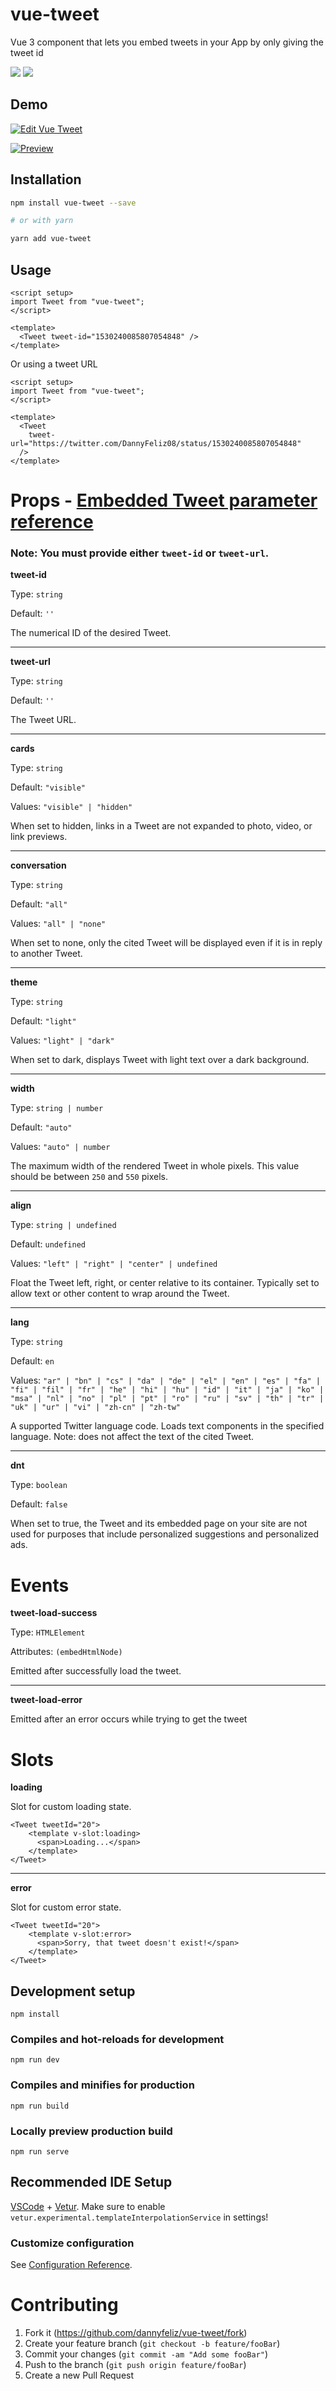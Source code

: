 # vue-tweet

Vue 3 component that lets you embed tweets in your App by only giving the tweet id

[<img src="https://img.shields.io/npm/dt/vue-tweet.svg">](https://www.npmjs.com/package/vue-tweet)
[<img src="https://img.shields.io/npm/v/vue-tweet.svg">](https://www.npmjs.com/package/vue-tweet)

## Demo

[![Edit Vue Tweet](https://codesandbox.io/static/img/play-codesandbox.svg)](https://codesandbox.io/p/devbox/vue-tweet-vyv4jx?embed=1&file=%2Fsrc%2FApp.vue)

[![Preview](https://user-images.githubusercontent.com/5460365/171073819-e6e97952-a851-48cd-80f8-d72489efd57b.png)](https://codesandbox.io/p/devbox/vue-tweet-vyv4jx?embed=1&file=%2Fsrc%2FApp.vue)

## Installation

```bash
npm install vue-tweet --save

# or with yarn

yarn add vue-tweet
```

## Usage

```vue
<script setup>
import Tweet from "vue-tweet";
</script>

<template>
  <Tweet tweet-id="1530240085807054848" />
</template>
```

Or using a tweet URL

```vue
<script setup>
import Tweet from "vue-tweet";
</script>

<template>
  <Tweet
    tweet-url="https://twitter.com/DannyFeliz08/status/1530240085807054848"
  />
</template>
```

# Props - [Embedded Tweet parameter reference](https://developer.twitter.com/en/docs/twitter-for-websites/embedded-tweets/guides/embedded-tweet-parameter-reference)

### Note: You must provide either `tweet-id` or `tweet-url`.

**tweet-id**

Type: `string`

Default: `''`

The numerical ID of the desired Tweet.

<hr />

**tweet-url**

Type: `string`

Default: `''`

The Tweet URL.

<hr />

**cards**

Type: `string`

Default: `"visible"`

Values: `"visible" | "hidden"`

When set to hidden, links in a Tweet are not expanded to photo, video, or link previews.

<hr />

**conversation**

Type: `string`

Default: `"all"`

Values: `"all" | "none"`

When set to none, only the cited Tweet will be displayed even if it is in reply to another Tweet.

<hr />

**theme**

Type: `string`

Default: `"light"`

Values: `"light" | "dark"`

When set to dark, displays Tweet with light text over a dark background.

<hr />

**width**

Type: `string | number`

Default: `"auto"`

Values: `"auto" | number`

The maximum width of the rendered Tweet in whole pixels. This value should be between `250` and `550` pixels.

<hr />

**align**

Type: `string | undefined`

Default: `undefined`

Values: `"left" | "right" | "center" | undefined`

Float the Tweet left, right, or center relative to its container. Typically set to allow text or other content to wrap around the Tweet.

<hr />

**lang**

Type: `string`

Default: `en`

Values: `"ar" | "bn" | "cs" | "da" | "de" | "el" | "en" | "es" | "fa" | "fi" | "fil" | "fr" | "he" | "hi" | "hu" | "id" | "it" | "ja" | "ko" | "msa" | "nl" | "no" | "pl" | "pt" | "ro" | "ru" | "sv" | "th" | "tr" | "uk" | "ur" | "vi" | "zh-cn" | "zh-tw"`

A supported Twitter language code. Loads text components in the specified language. Note: does not affect the text of the cited Tweet.

<hr />

**dnt**

Type: `boolean`

Default: `false`

When set to true, the Tweet and its embedded page on your site are not used for purposes that include personalized suggestions and personalized ads.

# Events

**tweet-load-success**

Type: `HTMLElement`

Attributes: `(embedHtmlNode)`

Emitted after successfully load the tweet.

<hr />

**tweet-load-error**

Emitted after an error occurs while trying to get the tweet

# Slots

**loading**

Slot for custom loading state.

```vue
<Tweet tweetId="20">
    <template v-slot:loading>
      <span>Loading...</span>
    </template>
</Tweet>
```

<hr />

**error**

Slot for custom error state.

```vue
<Tweet tweetId="20">
    <template v-slot:error>
      <span>Sorry, that tweet doesn't exist!</span>
    </template>
</Tweet>
```

## Development setup

```
npm install
```

### Compiles and hot-reloads for development

```
npm run dev
```

### Compiles and minifies for production

```
npm run build
```

### Locally preview production build

```
npm run serve
```

## Recommended IDE Setup

[VSCode](https://code.visualstudio.com/) + [Vetur](https://marketplace.visualstudio.com/items?itemName=octref.vetur). Make sure to enable `vetur.experimental.templateInterpolationService` in settings!

### Customize configuration

See [Configuration Reference](https://vitejs.dev/guide/#command-line-interface).

# Contributing

1. Fork it (<https://github.com/dannyfeliz/vue-tweet/fork>)
2. Create your feature branch (`git checkout -b feature/fooBar`)
3. Commit your changes (`git commit -am "Add some fooBar"`)
4. Push to the branch (`git push origin feature/fooBar`)
5. Create a new Pull Request

